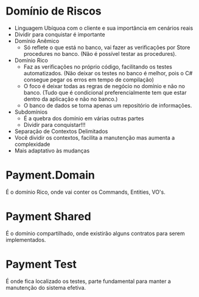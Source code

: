 # Domínio de Riscos

- Linguagem Ubíquoa com o cliente e sua importância em cenários reais
- Dividir para conquistar é importante
- Domínio Anêmico
  - Só reflete o que está no banco, vai fazer as verificações por Store procedures no banco. (Não é possível testar as procedures).
- Domínio Rico
  - Faz as verificações no próprio código, facilitando os testes automatizados. (Não deixar os testes no banco é melhor, pois o C# consegue pegar os erros em tempo de compilação)
  - O foco é deixar todas as regras de negócio no domínio e não no banco. (Tudo que é condicional preferencialmente tem que estar dentro da aplicação e não no banco.)
  - O banco de dados se torna apenas um repositório de informações.
- Subdomínios
  - É a quebra dos domínio em várias outras partes
  - Dividir para conquistar!!!
- Separação de Contextos Delimitados
 - Você dividir os contextos, facilita a manutenção mas aumenta a complexidade
  - Mais adaptativo às mudanças
# Payment.Domain

É o domínio Rico, onde vai conter os Commands, Entities, VO's.

# Payment Shared

É o domínio compartilhado, onde existirão alguns contratos para serem implementados.

# Payment Test

É onde fica localizado os testes, parte fundamental para manter a manutenção do sistema efetiva.

  
